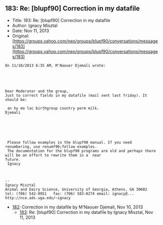 ## 183: Re: [blupf90] Correction in my datafile

- Title: 183: Re: [blupf90] Correction in my datafile
- Author: Ignacy Misztal
- Date: Nov 11, 2013
- Original: [https://groups.yahoo.com/neo/groups/blupf90/conversations/messages/183](https://groups.yahoo.com/neo/groups/blupf90/conversations/messages/183)

```
On 11/10/2013 6:35 AM, M'Naouer Djemali wrote:

   


 
Dear Moderator and the group,
Just to correct fields in my datafile (mail sent last friday). It should be:
 
 an hy mo lac birthgroup country perm milk.
Djemali

 




 Please follow examples in the blupf90 manual. If you need renumbering, use renumf90;follow examples.
 The documentation for the blupf90 programs are old and perhaps there will be an effort to rewrite them in a  near
future.
 Ignacy



-- 
Ignacy Misztal
Animal and Dairy Science, University of Georgia, Athens, GA 30602
tel: (706) 542-0951   fax: (706) 583-0274 email: ignacy@...   
http://nce.ads.uga.edu/~ignacy
```

- [182](0182.md): Correction in my datafile by M'Naouer Djemali, Nov 10, 2013
    - [183](0183.md): Re: [blupf90] Correction in my datafile by Ignacy Misztal, Nov 11, 2013

